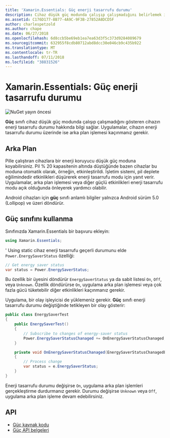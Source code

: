 ```yaml
---
title: 'Xamarin.Essentials: Güç enerji tasarrufu durumu'
description: Cihaz düşük güç modunda çalışıp çalışmadığını belirlemek için enerji tasarrufu durumunu almak bir program Power class sağlar.
ms.assetid: C176D177-8B77-4A9C-9F3B-27852A8DCD5F
author: charlespetzold
ms.author: chape
ms.date: 06/27/2018
ms.openlocfilehash: 6d8ccb5be69eb1ea7ea63d3f5c373d9284089679
ms.sourcegitcommit: 632955f8cdb80712abd8dcc30e046cb9c435b922
ms.translationtype: MT
ms.contentlocale: tr-TR
ms.lasthandoff: 07/11/2018
ms.locfileid: "38831526"
---
```

# <a name="xamarinessentials-power-energy-saver-status"></a>Xamarin.Essentials: Güç enerji tasarrufu durumu

![NuGet yayın öncesi](~/media/shared/pre-release.png)

**Güç** sınıfı cihaz düşük güç modunda çalışıp çalışmadığını gösteren cihazın enerji tasarrufu durumu hakkında bilgi sağlar. Uygulamalar, cihazın enerji tasarrufu durumu üzerinde ise arka plan işlemesi kaçınmanız gerekir.

## <a name="background"></a>Arka Plan

Pille çalıştıran cihazlara bir enerji koruyucu düşük güç moduna koyabilirsiniz. Pil % 20 kapasitenin altında düştüğünde bazen cihazlar bu moduna otomatik olarak, örneğin, etkinleştirildi. İşletim sistemi, pil deplete eğilimindedir etkinlikleri düşürerek enerji tasarrufu modu için yanıt verir. Uygulamalar, arka plan işlemesi veya diğer güçlü etkinlikleri enerji tasarrufu modu açık olduğunda önleyerek yardımcı olabilir.

Android cihazları için **güç** sınıfı anlamlı bilgiler yalnızca Android sürüm 5.0 (Lollipop) ve üzeri döndürür.

## <a name="using-the-power-class"></a>Güç sınıfını kullanma

Sınıfınızda Xamarin.Essentials bir başvuru ekleyin:

```csharp
using Xamarin.Essentials;
```

' Using static cihaz enerji tasarrufu geçerli durumunu elde `Power.EnergySaverStatus` özelliği:

```csharp
// Get energy saver status
var status = Power.EnergySaverStatus;
```

Bu özellik bir üyesini döndürür `EnergySaverStatus` ya da sabit listesi `On`, `Off`, veya `Unknown`. Özellik döndürürse `On`, uygulama arka plan işlemesi veya çok fazla gücü tüketebilir diğer etkinlikleri kaçınmanız gerekir.

Uygulama, bir olay işleyicisi de yüklemeniz gerekir. **Güç** sınıfı enerji tasarrufu durumu değiştiğinde tetikleyen bir olay gösterir:

```csharp
public class EnergySaverTest
{
    public EnergySaverTest()
    {
        // Subscribe to changes of energy-saver status
        Power.EnergySaverStatusChanaged += OnEnergySaverStatusChanaged;
    }

    private void OnEnergySaverStatusChanaged(EnergySaverStatusChanagedEventArgs e)
    {
        // Process change
        var status = e.EnergySaverStatus;
    }
}
```

Enerji tasarrufu durumu değişirse `On`, uygulama arka plan işlemleri gerçekleştirme durdurmanız gerekir. Durumu değişirse `Unknown` veya `Off`, uygulama arka plan işleme devam edebilirsiniz.

## <a name="api"></a>API

- [Güç kaynak kodu](https://github.com/xamarin/Essentials/tree/master/Xamarin.Essentials/Power)
- [Güç API belgeleri](xref:Xamarin.Essentials.Power)
